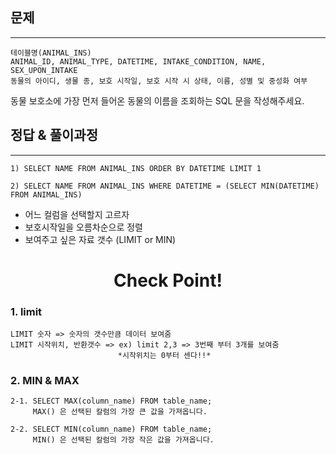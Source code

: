 ## 문제
***
    테이블명(ANIMAL_INS)
    ANIMAL_ID, ANIMAL_TYPE, DATETIME, INTAKE_CONDITION, NAME, SEX_UPON_INTAKE
    동물의 아이디, 생물 종, 보호 시작일, 보호 시작 시 상태, 이름, 성별 및 중성화 여부


동물 보호소에 가장 먼저 들어온 동물의 이름을 조회하는 SQL 문을 작성해주세요.
<br>
## 정답 & 풀이과정
***
    1) SELECT NAME FROM ANIMAL_INS ORDER BY DATETIME LIMIT 1

    2) SELECT NAME FROM ANIMAL_INS WHERE DATETIME = (SELECT MIN(DATETIME) FROM ANIMAL_INS)
- 어느 컬럼을 선택할지 고르자
- 보호시작일을 오름차순으로 정렬
- 보여주고 싶은 자료 갯수 (LIMIT or MIN) 

# <div align=center> Check Point! </div>
### 1. limit
    LIMIT 숫자 => 숫자의 갯수만큼 데이터 보여줌
    LIMIT 시작위치, 반환갯수 => ex) limit 2,3 => 3번째 부터 3개를 보여줌
                            *시작위치는 0부터 센다!!*
### 2. MIN & MAX
    2-1. SELECT MAX(column_name) FROM table_name;
         MAX() 은 선택된 칼럼의 가장 큰 값을 가져옵니다.
    
    2-2. SELECT MIN(column_name) FROM table_name;
         MIN() 은 선택된 칼럼의 가장 작은 값을 가져옵니다.

